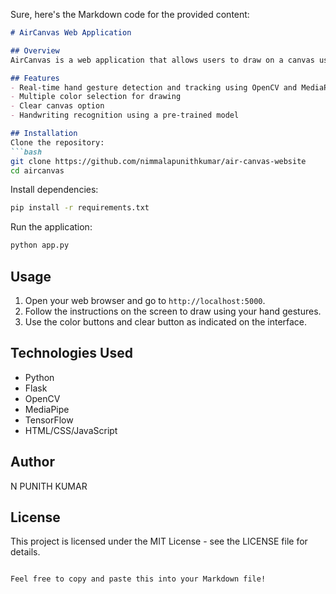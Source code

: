 Sure, here's the Markdown code for the provided content:

```markdown
# AirCanvas Web Application

## Overview
AirCanvas is a web application that allows users to draw on a canvas using hand gestures captured from a webcam. It utilizes computer vision techniques to track hand movements and translate them into drawing actions on the canvas.

## Features
- Real-time hand gesture detection and tracking using OpenCV and MediaPipe
- Multiple color selection for drawing
- Clear canvas option
- Handwriting recognition using a pre-trained model

## Installation
Clone the repository:
```bash
git clone https://github.com/nimmalapunithkumar/air-canvas-website
cd aircanvas
```

Install dependencies:
```bash
pip install -r requirements.txt
```

Run the application:
```bash
python app.py
```

## Usage
1. Open your web browser and go to `http://localhost:5000`.
2. Follow the instructions on the screen to draw using your hand gestures.
3. Use the color buttons and clear button as indicated on the interface.

## Technologies Used
- Python
- Flask
- OpenCV
- MediaPipe
- TensorFlow
- HTML/CSS/JavaScript

## Author
N PUNITH KUMAR

## License
This project is licensed under the MIT License - see the LICENSE file for details.
```

Feel free to copy and paste this into your Markdown file!